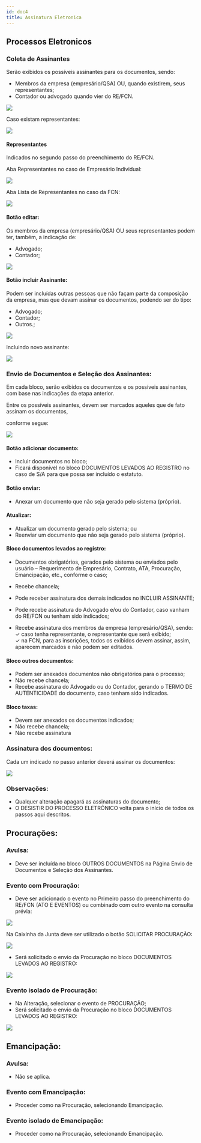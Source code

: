 ```yaml
---
id: doc4
title: Assinatura Eletronica 
---
```


## Processos Eletronicos 

### Coleta de Assinantes 

Serão exibidos os possíveis assinantes para os documentos, sendo:  

* Membros da empresa (empresário/QSA) OU, quando existirem, seus representantes;  
* Contador ou advogado quando vier do RE/FCN.

![](https://lh3.googleusercontent.com/-ZaSLxN1hSec/XfjwzWJdR_I/AAAAAAAAAII/mYDaf-BCVlIfb3ZsLVWmoaGpbeEv7VsswCK8BGAsYHg/s0/2019-12-17.png)

Caso existam representantes:

![](https://lh3.googleusercontent.com/-5NWpzwjSwuc/Xfjxl7-pa8I/AAAAAAAAAIQ/_ETWtAa3AH8e-bqjXTx6kgeIOVwMkEjswCK8BGAsYHg/s0/2019-12-17.png)

#### Representantes

Indicados no segundo passo do preenchimento do RE/FCN.  

Aba Representantes no caso de Empresário Individual:


![](https://lh3.googleusercontent.com/-nW9flpUDiBQ/Xfjxtp2pIxI/AAAAAAAAAIU/3d_is_LNT2kfsFHNsJSCA7Hq2S1Dn6ZQgCK8BGAsYHg/s0/2019-12-17.png)

Aba Lista de Representantes no caso da FCN:

![](https://lh3.googleusercontent.com/-LKhWKs4hiaw/XfjxwwJ_RKI/AAAAAAAAAIY/ALhyOuP8wUsDQIotc8vYgY7gHdNjLqKfgCK8BGAsYHg/s0/2019-12-17.png) 

#### Botão editar:

Os membros da empresa (empresário/QSA) OU seus representantes podem ter, também, a indicação de:
* Advogado; 
* Contador;

![](https://lh3.googleusercontent.com/-_qjREa7eQmA/XfjxzF_7-0I/AAAAAAAAAIc/zLZ2TSOut_wSLlPvCWMt41OzfwEGFiOgQCK8BGAsYHg/s0/2019-12-17.png)


#### Botão incluir Assinante:

Podem ser incluídas outras pessoas que não façam parte da composição da empresa, mas que devam assinar os documentos, podendo ser do tipo:  
* Advogado; 
* Contador; 
* Outros.;

![](https://lh3.googleusercontent.com/-MrIKYW0V3bI/XfjyILFLkJI/AAAAAAAAAIk/UGhnotTfgS8zpIX135Lh5T-SUuRRmgM_wCK8BGAsYHg/s0/2019-12-17.png)

Incluindo novo assinante:
 
![](https://lh3.googleusercontent.com/-VBWR2xApNvc/XfjyRphQ9QI/AAAAAAAAAIs/vTGtPhV6ZUYUeCM_QeLqOtm5jSNF41tXwCK8BGAsYHg/s0/2019-12-17.png)

### Envio de Documentos e Seleção dos Assinantes:
Em cada bloco, serão exibidos os documentos e os possíveis assinantes, com base nas indicações da etapa anterior.

Entre os possíveis assinantes, devem ser marcados aqueles que de fato assinam os documentos,

conforme segue:

![](https://lh3.googleusercontent.com/-OVgGXJ8j4aQ/XfjyZfAkU5I/AAAAAAAAAIw/gXxG6gUhsUwrgfpDprD1Oi4meTevNPblwCK8BGAsYHg/s0/2019-12-17.png) 

#### Botão adicionar documento:

* Incluir documentos no bloco;
* Ficará disponível no bloco DOCUMENTOS LEVADOS AO REGISTRO no caso de S/A para que possa ser incluído o estatuto.

#### Botão enviar:

* Anexar um documento que não seja gerado pelo sistema (próprio).


#### Atualizar:
* Atualizar um documento gerado pelo sistema; ou
* Reenviar um documento que não seja gerado pelo sistema (próprio).
 

#### Bloco documentos levados ao registro:

* Documentos obrigatórios, gerados pelo sistema ou enviados pelo usuário – Requerimento de Empresário, Contrato, ATA, Procuração, Emancipação, etc., conforme o caso;

* Recebe chancela;
* Pode receber assinatura dos demais indicados no INCLUIR ASSINANTE;
* Pode recebe assinatura do Advogado e/ou do Contador, caso vanham do RE/FCN ou tenham
sido indicados;
* Recebe assinatura dos membros da empresa (empresário/QSA), sendo:  
         ✓ caso tenha representante, o representante que será exibido;  
         ✓ na FCN, para as inscrições, todos os exibidos devem assinar, assim,  aparecem marcados e não podem ser editados.


#### Bloco outros documentos:
* Podem ser anexados documentos não obrigatórios para o processo;
* Não recebe chancela;
* Recebe assinatura do Advogado ou do Contador, gerando o TERMO DE AUTENTICIDADE do documento, caso tenham sido indicados.

#### Bloco taxas:
* Devem ser anexados os documentos indicados;
* Não recebe chancela;
* Não recebe assinatura

### Assinatura dos documentos:

Cada um indicado no passo anterior deverá assinar os documentos:

![](https://lh3.googleusercontent.com/-S05VBIeauUo/Xfjyg_CKXfI/AAAAAAAAAI0/wc3FHOgMXkcmQz3f6-NWOgob4mXnzpRMgCK8BGAsYHg/s0/2019-12-17.png)

### Observações:
* Qualquer alteração apagará as assinaturas do documento;
* O DESISTIR DO PROCESSO ELETRÔNICO volta para o início de todos os passos aqui descritos.

## Procurações:

### Avulsa:

* Deve ser incluída no bloco OUTROS DOCUMENTOS na Página Envio de Documentos e
Seleção dos Assinantes.

### Evento com Procuração:

* Deve ser adicionado o evento no Primeiro passo do preenchimento do RE/FCN (ATO E EVENTOS) ou combinado com outro evento na consulta prévia:

![](https://lh3.googleusercontent.com/-89DEoRd1nCU/XfjymKVwnnI/AAAAAAAAAI4/X9jOmbtXpvgVeY9Anv4JrH8UOCUMcRNjQCK8BGAsYHg/s0/2019-12-17.png)

Na Caixinha da Junta deve ser utilizado o botão SOLICITAR PROCURAÇÃO:

![](https://lh3.googleusercontent.com/-lkK58SLL6Yo/XfjzB91_ClI/AAAAAAAAAJA/-BHUgxlkbQI9hRSGQftFdpMiXkngm1h3QCK8BGAsYHg/s0/2019-12-17.png)

* Será solicitado o envio da Procuração no bloco DOCUMENTOS LEVADOS AO REGISTRO:

![](https://lh3.googleusercontent.com/-tMCOa7u3lew/Xfj07rxjP4I/AAAAAAAAAJM/LLRgIoi2F_04pg0OR9ostS73R3qJMoXNwCK8BGAsYHg/s0/2019-12-17.png)

### Evento isolado de Procuração:
* Na Alteração, selecionar o evento de PROCURAÇÃO;
* Será solicitado o envio da Procuração no bloco DOCUMENTOS LEVADOS AO REGISTRO:

![](https://lh3.googleusercontent.com/-RUK-Us-R5d4/Xfj1Em7neFI/AAAAAAAAAJQ/mV2vwhLDMxw9JMhVnvZS8-4SFE5N41d8gCK8BGAsYHg/s0/2019-12-17.png)

## Emancipação:

### Avulsa:
* Não se aplica.

### Evento com Emancipação:
* Proceder como na Procuração, selecionando Emancipação.

### Evento isolado de Emancipação:

* Proceder como na Procuração, selecionando Emancipação.